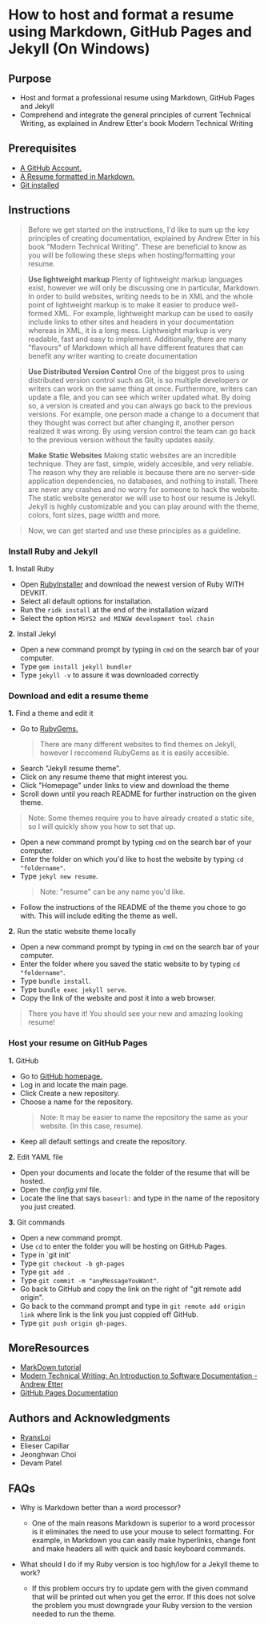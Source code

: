 
# How to host and format a resume using Markdown, GitHub Pages and Jekyll (On Windows)

## Purpose 

- Host and format a professional resume using Markdown, GitHub Pages and Jekyll
- Comprehend and integrate the general principles of current Technical Writing, as explained in Andrew Etter's book Modern Technical Writing

## Prerequisites

- [A GitHub Account.](https://docs.github.com/en/get-started/signing-up-for-github/signing-up-for-a-new-github-account)
- [A Resume formatted in Markdown.](#MoreResources)
- [Git installed](https://git-scm.com/downloads)

## Instructions

>Before we get started on the instructions, I'd like to sum up the key principles of creating documentation, explained by Andrew Etter in his book "Modern Technical Writing".
>These are beneficial to know as you will be following these steps when hosting/formatting your resume.

>  **Use lightweight markup**
	Plenty of lightweight markup languages exist, however we will only be discussing one in particular, Markdown.
	In order to build websites, writing needs to be in XML and the whole point of lightweight markup is to make it easier to produce well-formed XML. For example, lightweight markup can be used to easily include links to other sites and headers in your documentation whereas in XML, it is a long mess.
	Lightweight markup is very readable, fast and easy to implement.
	Additionally, there are many "flavours" of Markdown which all have different features that can benefit any writer wanting to create documentation

>**Use Distributed Version Control**
>One of the biggest pros to using distributed version control such as Git, is so multiple developers or writers can work on the same thing at once. Furthermore, writers can update a file, and you can see which writer updated what. By doing so, a version is created and you can always go back to the previous versions. For example, one person made a change to a document that they thought was correct but after changing it, another person realized it was wrong. By using version control the team can go back to the previous version without the faulty updates easily.

>**Make Static Websites**
>Making static websites are an incredible technique. They are fast, simple, widely accesible, and very reliable. The reason why they are reliable is because there are no server-side application dependencies, no databases, and nothing to install.
>There are never any crashes and no worry for someone to hack the website.
>The static website generator we will use to host our resume is Jekyll. Jekyll is highly customizable and you can play around with the theme, colors, font sizes, page width and more.

>Now, we can get started and use these principles as a guideline.
	
### Install Ruby and Jekyll

**1.** Install Ruby
- Open [RubyInstaller](https://rubyinstaller.org/downloads/) and download the newest version of Ruby WITH DEVKIT.
- Select all default options for installation.
- Run the `ridk install` at the end of the installation wizard
- Select the option `MSYS2 and MINGW development tool chain` 

**2.** Install Jekyl
- Open a new command prompt by typing in `cmd` on the search bar of your computer.
- Type `gem install jekyll bundler`
- Type `jekyll -v` to assure it was downloaded correctly

### Download and edit a resume theme

**1.** Find a theme and edit it
- Go to [RubyGems.](https://rubygems.org/)
	>There are many different websites to find themes on Jekyll, however I reccomend RubyGems as it is easily accesible.
- Search "Jekyll resume theme".
- Click on any resume theme that might interest you.
- Click "Homepage" under links to view and download the theme
- Scroll down until you reach README for further instruction on the given theme.
>	Note: Some themes require you to have already created a static site, so I will quickly show you how to set that up.
- Open a new command prompt by typing `cmd` on the search bar of your computer.
- Enter the folder on which you'd like to host the website by typing `cd "foldername"`.
- Type `jekyl new resume`.
	>Note: "resume" can be any name you'd like.
- Follow the instructions of the README of the theme you chose to go with. This will include editing the theme as well.

**2.** Run the static website theme locally
- Open a new command prompt by typing in `cmd` on the search bar of your computer.
- Enter the folder where you  saved the static website to by typing `cd "foldername"`.
- Type `bundle install`.
- Type `bundle exec jekyll serve`.
- Copy the link of the website and post it into a web browser.
> There you have it! You should see your new and amazing looking resume!

### Host your resume on GitHub Pages

**1.** GitHub
- Go to [GitHub homepage.](https://github.com/)
- Log in and locate the main page.
- Click Create a new repository.
- Choose a name for the repository.
	>Note: It may be easier to name the repository the same as your website. (In this case, resume).
- Keep all default settings and create the repository.

**2.** Edit YAML file
- Open your documents and locate the folder of the resume that will be hosted.
- Open the _config.yml_ file.
- Locate the line that says `baseurl:` and type in the name of the repository you just created.

**3.** Git commands
- Open a new command prompt.
- Use `cd` to enter the folder you will be hosting on GitHub Pages.
- Type in `git init'
- Type `git checkout -b gh-pages`
- Type `git add .`
- Type `git commit -m "anyMessageYouWant"`.
- Go back to GitHub and copy the link on the right of "git remote add origin".
- Go back to the command prompt and type in `git remote add origin link` where link is the link you just coppied off GitHub.
- Type `git push origin gh-pages`.


## MoreResources

- [MarkDown tutorial](https://www.markdowntutorial.com/)
- [Modern Technical Writing: An Introduction to Software Documentation - Andrew Etter](https://www.amazon.ca/Modern-Technical-Writing-Introduction-Documentation-ebook/dp/B01A2QL9SS)
- [GitHub Pages Documentation](https://docs.github.com/en/pages)

## Authors and Acknowledgments

- [RyanxLoi](https://github.com/RyanxLoi)
- Elieser Capillar
- Jeonghwan Choi
- Devam Patel

## FAQs

- Why is Markdown better than a word processor?
	- One of the main reasons Markdown is superior to a word processor is it eliminates the need to use your mouse to select formatting. For example, in Markdown you can easily make hyperlinks, change font and make headers all with quick and basic keyboard commands.
	
- What should I do if my Ruby version is too high/low for a Jekyll theme to work?
	- If this problem occurs try to update gem with the given command that will be printed out when you get the error. If this does not solve the problem you must downgrade your Ruby version to the version needed to run the theme.
 

